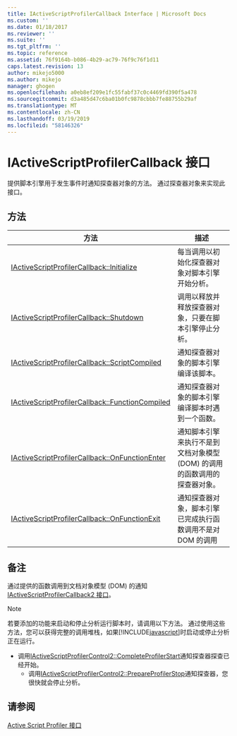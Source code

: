 ```yaml
---
title: IActiveScriptProfilerCallback Interface | Microsoft Docs
ms.custom: ''
ms.date: 01/18/2017
ms.reviewer: ''
ms.suite: ''
ms.tgt_pltfrm: ''
ms.topic: reference
ms.assetid: 76f9164b-b086-4b29-ac79-76f9c76f1d11
caps.latest.revision: 13
author: mikejo5000
ms.author: mikejo
manager: ghogen
ms.openlocfilehash: a0eb8ef209e1fc55fabf37c0c4469fd390f5a478
ms.sourcegitcommit: d3a485d47c6ba01b0fc9878cbbb7fe88755b29af
ms.translationtype: MT
ms.contentlocale: zh-CN
ms.lasthandoff: 03/19/2019
ms.locfileid: "58146326"
---
```

# <a name="iactivescriptprofilercallback-interface"></a>IActiveScriptProfilerCallback 接口
提供脚本引擎用于发生事件时通知探查器对象的方法。 通过探查器对象来实现此接口。  
  
## <a name="methods"></a>方法  
  
|方法|描述|  
|------------|-----------------|  
|[IActiveScriptProfilerCallback::Initialize](../../winscript/reference/iactivescriptprofilercallback-initialize.md)|每当调用以初始化探查器对象对脚本引擎开始分析。|  
|[IActiveScriptProfilerCallback::Shutdown](../../winscript/reference/iactivescriptprofilercallback-shutdown.md)|调用以释放并释放探查器对象，只要在脚本引擎停止分析。|  
|[IActiveScriptProfilerCallback::ScriptCompiled](../../winscript/reference/iactivescriptprofilercallback-scriptcompiled.md)|通知探查器对象的脚本引擎编译该脚本。|  
|[IActiveScriptProfilerCallback::FunctionCompiled](../../winscript/reference/iactivescriptprofilercallback-functioncompiled.md)|通知探查器对象的脚本引擎编译脚本时遇到一个函数。|  
|[IActiveScriptProfilerCallback::OnFunctionEnter](../../winscript/reference/iactivescriptprofilercallback-onfunctionenter.md)|通知脚本引擎来执行不是到文档对象模型 (DOM) 的调用的函数调用的探查器对象。|  
|[IActiveScriptProfilerCallback::OnFunctionExit](../../winscript/reference/iactivescriptprofilercallback-onfunctionexit.md)|通知探查器对象，脚本引擎已完成执行函数调用不是对 DOM 的调用|  
  
## <a name="remarks"></a>备注  
 通过提供的函数调用到文档对象模型 (DOM) 的通知[IActiveScriptProfilerCallback2 接口](../../winscript/reference/iactivescriptprofilercallback2-interface.md)。  
  
> [!NOTE]
>  若要添加的功能来启动和停止分析运行脚本时，请调用以下方法。 通过使用这些方法，您可以获得完整的调用堆栈，如果[!INCLUDE[javascript](../../javascript/includes/javascript-md.md)]时启动或停止分析正在运行。  
> 
> - 调用[IActiveScriptProfilerControl2::CompleteProfilerStart](../../winscript/reference/iactivescriptprofilercontrol2-completeprofilerstart.md)通知探查器探查已经开始。  
>   -   调用[IActiveScriptProfilerControl2::PrepareProfilerStop](../../winscript/reference/iactivescriptprofilercontrol2-prepareprofilerstop.md)通知探查器，您很快就会停止分析。  
  
## <a name="see-also"></a>请参阅  
 [Active Script Profiler 接口](../../winscript/reference/active-script-profiler-interfaces.md)